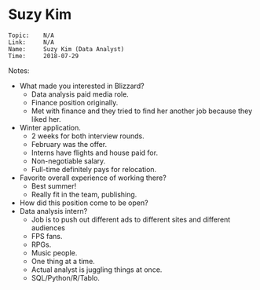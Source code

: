 # Suzy Kim

```
Topic:    N/A
Link:     N/A
Name:     Suzy Kim (Data Analyst)
Time:     2018-07-29
```

Notes:

- What made you interested in Blizzard?
  - Data analysis paid media role.
  - Finance position originally.
  - Met with finance and they tried to find her another job because they liked her.
- Winter application.
  - 2 weeks for both interview rounds.
  - February was the offer.
  - Interns have flights and house paid for.
  - Non-negotiable salary.
  - Full-time definitely pays for relocation.
- Favorite overall experience of working there?
  - Best summer!
  - Really fit in the team, publishing.
- How did this position come to be open?
- Data analysis intern?
  - Job is to push out different ads to different sites and different audiences
  - FPS fans.
  - RPGs.
  - Music people.
  - One thing at a time.
  - Actual analyst is juggling things at once.
  - SQL/Python/R/Tablo.
